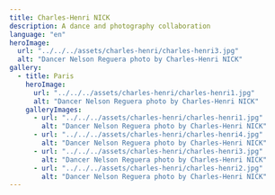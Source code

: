 ```yaml
---
title: Charles-Henri NICK
description: A dance and photography collaboration
language: "en"
heroImage:
  url: "../../../assets/charles-henri/charles-henri3.jpg"
  alt: "Dancer Nelson Reguera photo by Charles-Henri NICK"
gallery:
  - title: Paris
    heroImage:
      url: "../../../assets/charles-henri/charles-henri1.jpg"
      alt: "Dancer Nelson Reguera photo by Charles-Henri NICK"
    galleryImages:
      - url: "../../../assets/charles-henri/charles-henri1.jpg"
        alt: "Dancer Nelson Reguera photo by Charles-Henri NICK"
      - url: "../../../assets/charles-henri/charles-henri4.jpg"
        alt: "Dancer Nelson Reguera photo by Charles-Henri NICK"
      - url: "../../../assets/charles-henri/charles-henri3.jpg"
        alt: "Dancer Nelson Reguera photo by Charles-Henri NICK"
      - url: "../../../assets/charles-henri/charles-henri2.jpg"
        alt: "Dancer Nelson Reguera photo by Charles-Henri NICK"
---
```

